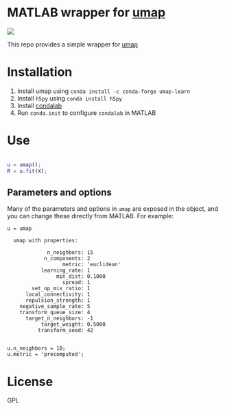 # MATLAB wrapper for [umap](https://github.com/lmcinnes/umap)

![](https://user-images.githubusercontent.com/6005346/57731525-d98bb980-7668-11e9-8d85-3c35e422f2ab.png)

This repo provides a simple wrapper for [umap](https://github.com/lmcinnes/umap)

# Installation

1. Install umap using `conda install -c conda-forge umap-learn`
2. Install `h5py` using `conda install h5py`
3. Install [condalab](https://github.com/sg-s/condalab)
4. Run `conda.init` to configure `condalab` in MATLAB

# Use 

```matlab

u = umap();
R = u.fit(X);

```

## Parameters and options

Many of the parameters and options in `umap` are exposed in the object, 
and you can change these directly from MATLAB. For example:

```
u = umap

  umap with properties:

             n_neighbors: 15
            n_components: 2
                  metric: 'euclidean'
           learning_rate: 1
                min_dist: 0.1000
                  spread: 1
        set_op_mix_ratio: 1
      local_connectivity: 1
      repulsion_strength: 1
    negative_sample_rate: 5
    transform_queue_size: 4
      target_n_neighbors: -1
           target_weight: 0.5000
          transform_seed: 42


u.n_neighbors = 10;
u.metric = 'precomputed';
```


# License

GPL